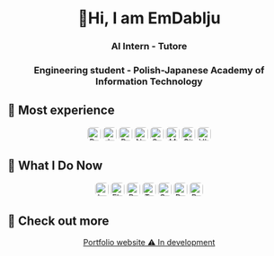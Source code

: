 <h1 align="center">👋Hi, I am EmDablju</h1>

<h3 align="center">AI Intern - Tutore</h3>
<h3 align="center">Engineering student - Polish-Japanese Academy of Information Technology</h3>

<h2>🚀 Most experience</h2>
<p align="center">
    <img src="https://img.shields.io/badge/Python-3776AB?style=flat-square&logo=python&logoColor=white" alt="Python" height="24" style="border-radius:6px;" />
    <img src="https://img.shields.io/badge/Jupyter%20Notebook-F37626?style=flat-square&logo=jupyter&logoColor=white" alt="Jupyter Notebook" height="24" style="border-radius:6px;" />
    <img src="https://img.shields.io/badge/Pandas-150458?style=flat-square&logo=pandas&logoColor=white" alt="Pandas" height="24" style="border-radius:6px;" />
    <img src="https://img.shields.io/badge/Numpy-013243?style=flat-square&logo=numpy&logoColor=white" alt="Numpy" height="24" style="border-radius:6px;" />
    <img src="https://img.shields.io/badge/Seaborn-4C72B0?style=flat-square&logo=seaborn&logoColor=white" alt="Seaborn" height="24" style="border-radius:6px;" />
    <img src="https://img.shields.io/badge/Matplotlib-11557C?style=flat-square&logo=matplotlib&logoColor=white" alt="Matplotlib" height="24" style="border-radius:6px;" />
    <img src="https://img.shields.io/badge/Git-F05032?style=flat-square&logo=git&logoColor=white" alt="Git" height="24" style="border-radius:6px;" />
    <img src="https://img.shields.io/badge/Ubuntu-E95420?style=flat-square&logo=ubuntu&logoColor=white" alt="Ubuntu" height="24" style="border-radius:6px;" />
</p>

<h2>🔭 What I Do Now</h2>
<p align="center">
    <img src="https://img.shields.io/badge/LangChain-000000?style=flat-square&logo=ai&logoColor=white" alt="LangChain" height="24" style="border-radius:6px;" />
    <img src="https://img.shields.io/badge/Flask-000000?style=flat-square&logo=flask&logoColor=white" alt="Flask" height="24" style="border-radius:6px;" />
    <img src="https://img.shields.io/badge/React-20232A?style=flat-square&logo=react&logoColor=61DAFB" alt="React" height="24" style="border-radius:6px;" />
    <img src="https://img.shields.io/badge/TypeScript-3178C6?style=flat-square&logo=typescript&logoColor=white" alt="TypeScript" height="24" style="border-radius:6px;" />
    <img src="https://img.shields.io/badge/Google_Cloud-4285F4?style=flat-square&logo=googlecloud&logoColor=white" alt="Google Cloud Platform" height="24" style="border-radius:6px;" />
    <img src="https://img.shields.io/badge/Docker-2496ED?style=flat-square&logo=docker&logoColor=white" alt="Docker" height="24" style="border-radius:6px;" />
    <img src="https://img.shields.io/badge/PyTorch-EE4C2C?style=flat-square&logo=pytorch&logoColor=white" alt="PyTorch" height="24" style="border-radius:6px;" />
</p>

<h2>🔎 Check out more</h2>
<div align="center"><a href="https://portfolio-web-app-36e15.firebaseapp.com/">Portfolio website ⚠️ In development</a></div>

